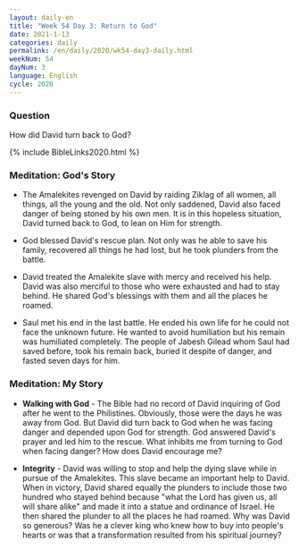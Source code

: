 ```yaml
---
layout: daily-en
title: "Week 54 Day 3: Return to God"
date: 2021-1-13 
categories: daily
permalink: /en/daily/2020/wk54-day3-daily.html
weekNum: 54
dayNum: 3
language: English
cycle: 2020
---
```


### Question     
How did David turn back to God?

{% include BibleLinks2020.html %} 

### Meditation: God's Story   
+ The Amalekites revenged on David by raiding Ziklag of all women, all things, all the young and the old. Not only saddened, David also faced danger of being stoned by his own men. It is in this hopeless situation, David turned back to God, to lean on Him for strength. 

+ God blessed David's rescue plan. Not only was he able to save his family, recovered all things he had lost, but he took plunders from the battle. 

+ David treated the Amalekite slave with mercy and received his help. David was also merciful to those who were exhausted and had to stay behind. He shared God's blessings with them and all the places he roamed. 

+ Saul met his end in the last battle. He ended his own life for he could not face the unknown future. He wanted to avoid humiliation but his remain was humiliated completely. The people of Jabesh Gilead whom Saul had saved before, took his remain back, buried it despite of danger, and fasted seven days for him. 

### Meditation: My Story   
+ **Walking with God** - The Bible had no record of David inquiring of God after he went to the Philistines. Obviously, those were the days he was away from God. But David did turn back to God when he was facing danger and depended upon God for strength. God answered David's prayer and led him to the rescue. What inhibits me from turning to God when facing danger? How does David encourage me? 

+ **Integrity** - David was willing to stop and help the dying slave while in pursue of the Amalekites. This slave became an important help to David. When in victory, David shared equally the plunders to include those two hundred who stayed behind because "what the Lord has given us, all will share alike" and made it into a statue and ordinance of Israel. He then shared the plunder to all the places he had roamed. Why was David so generous? Was he a clever king who knew how to buy into people's hearts or was that a transformation resulted from his spiritual journey? 
